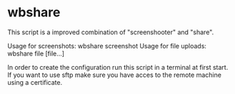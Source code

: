 # wbshare

This script is a improved combination of "screenshooter" and "share".

Usage for screenshots: wbshare screenshot
Usage for file uploads: wbshare file [file...]

In order to create the configuration run this script in a terminal at first start.
If you want to use sftp make sure you have acces to the remote machine using a certificate.
